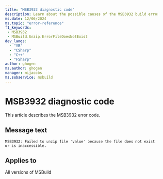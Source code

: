 ```yaml
---
title: "MSB3932 diagnostic code"
description: Learn about the possible causes of the MSB3932 build error, and get troubleshooting tips.
ms.date: 12/06/2024
ms.topic: "error-reference"
f1_keywords:
 - MSB3932
 - MSBuild.Unzip.ErrorFileDoesNotExist
dev_langs:
  - "VB"
  - "CSharp"
  - "C++"
  - "FSharp"
author: ghogen
ms.author: ghogen
manager: mijacobs
ms.subservice: msbuild
---
```


# MSB3932 diagnostic code

<!-- :::ErrorDefinitionDescription::: -->
<!-- :::editable-content name="introDescription"::: -->
This article describes the MSB3932 error code.
<!-- :::editable-content-end::: -->

## Message text

`MSB3932: Failed to unzip file 'value' because the file does not exist or is inaccessible.`

<!-- :::editable-content name="postOutputDescription"::: -->
<!--
{StrBegin="MSB3932: "}
-->
<!-- :::editable-content-end::: -->
<!-- :::ErrorDefinitionDescription-end::: -->

## Applies to

All versions of MSBuild
